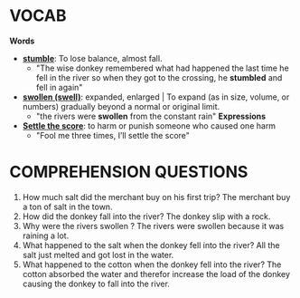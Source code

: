 # VOCAB

**Words**
- [**stumble**](https://www.merriam-webster.com/dictionary/stumble#:~:text=%3A%20to%20walk%20unsteadily%20or%20clumsily,a%20hesitant%20or%20faltering%20manner): To lose balance, almost fall. 
	- "The wise donkey remembered what had happened the last time he fell in the river so when they got to the crossing, he **stumbled** and fell in again"
- [**swollen (swell)**](https://www.merriam-webster.com/dictionary/swell): expanded, enlarged | To expand (as in size, volume, or numbers) gradually beyond a normal or original limit.
	- "the rivers were **swollen** from the constant rain"
**Expressions**
- [**Settle the score**](https://www.merriam-webster.com/dictionary/settle%20the%20score): to harm or punish someone who caused one harm
	- "Fool me three times, I’ll settle the score"

# COMPREHENSION QUESTIONS

1. How much salt did the merchant buy on his first trip?
	The merchant buy a ton of salt in the town.
2. How did the donkey fall into the river?
	The donkey slip with a rock.
3. Why were the rivers swollen ?
	The rivers were swollen because it was raining a lot.
4. What happened to the salt when the donkey fell into the river?
	All the salt just melted and got lost in the water.
5. What happened to the cotton when the donkey fell into the river?
	The cotton absorbed the water and therefor increase the load of the donkey causing the donkey to fall into the river.